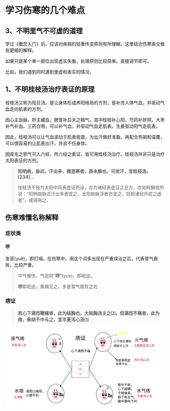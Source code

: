 # 学习伤寒的几个难点

## 3、不明里气不可虚的道理

学过《概念入门》后，应该对疾病的轻重传变原则有所理解。这里结合伤寒条文做些更细的解释。

如果只是某个单一部位出现虚实失衡，处理原则比较简单。直接调节即可。

比如，我们遇到同时遇到里虚和表实的情况，

## 1、不明桂枝汤治疗表证的原理

桂枝汤又称为阳旦汤。是让身体形成养阳格局的方剂，是补充人体气血，并驱动气血走向肌表的方剂。

因心主血脉，肝主藏血，脾胃补后天之精气。其中桂枝补心阳，芍药补肝阴，大枣补气补血。三药合用，可以补气血，并驱动气血走肌表。生姜驱动阳气走肌表。

因此，桂枝汤可以让气血波动于肌表层面，为出汗做好准备。再配合热粥和温覆，可以很容易的让肌表出汗，并且不伤身体。

因皮毛之邪气可入六经，所六经之表证，皆可用桂枝汤治疗。桂枝汤并非只是治疗太阳表证的方剂。

> **阳明病，脉迟，汗出多，微恶寒者，表未解也，可发汗，宜桂枝汤。[234]**...
>
> 桂枝汤不独为太阳中风表虚证而设，亦为诸经表虚证之总方，亦如柯韻伯所说：“阳明病脉迟汗出多者宜之，太阳病脉浮者亦宜之，则知诸经外症之虚者”，咸得用之。



## 伤寒难懂名称解释

### 症状类

#### **哕**

发音(yuě)，即打嗝。在伤寒中，用这个词多出现在严重误治之后，代表胃气衰败，比较严重。

> 中气被伤，气逆则“**哕**”(yue)，即呃逆。
>
> **哕**即呃逆，重病见之，多是胃气衰败之兆





### 痞证

> **若心下满而鞕痛者，此为结胸也，大陷胸汤主之⑵。但满而不痛者，此为痞，柴胡不中与之，宜半夏泻心汤⑶**

![](img/shl1-1心下痞.svg)